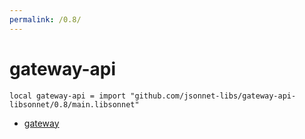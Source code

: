```yaml
---
permalink: /0.8/
---
```


# gateway-api

```jsonnet
local gateway-api = import "github.com/jsonnet-libs/gateway-api-libsonnet/0.8/main.libsonnet"
```



* [gateway](gateway/index.md)